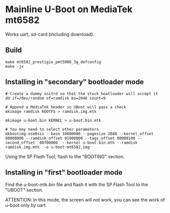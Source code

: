 # Mainline U-Boot on MediaTek mt6582

Works uart, sd-card (including download).

## Build
```
make mt6582_prestigio_pmt5008_3g_defconfig
make -jx
```
## Installing in "secondary" bootloader mode
```
# Create a dummy initrd so that the stock bootloader will accept it
dd if=/dev/random of=ramdisk bs=2048 count=9

# Append a MediaTek header so UBoot will pass a check
mkimage ramdisk ROOTFS > ramdisk.img.mtk

mkimage u-boot.bin KERNEL > u-boot.bin.mtk

# You may need to select other parameters 
mkbootimg-osm0sis --base 10000000 --pagesize 2048 --kernel_offset 00008000 --ramdisk_offset 01000000 --tags_offset 00000100 --second_offset  00f00000  --kernel u-boot.bin.mtk --ramdisk ramdisk.img.mtk  -o u-boot-mt6582.img
```
Using the SP Flash Tool, flash to the "BOOTING" section.

## Installing in "first" bootloader mode

Find the u-boot-mtk.bin file and flash it with the SP Flash Tool to the "UBOOT" section.

ATTENTION: In this mode, the screen will not work, you can see the work of u-boot only by uart.

